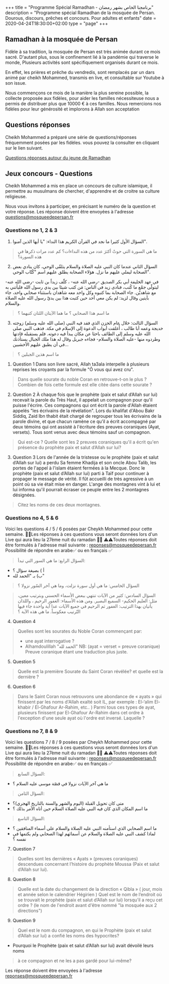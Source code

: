 +++
title = "Programme Spécial Ramadhan - برنامجنا الخاص بشهر رمضان"
description = "Programme spécial Ramadhan de la mosquée de Persan. Dourous, discours, prêches et concours. Pour adultes et enfants"
date = 2020-04-24T18:30:00+02:00
type = "page"
+++


## Ramadhan à la mosquée de Persan

Fidèle à sa tradition, la mosquée de Persan est très animée durant ce mois sacré.
D'autant plus, sous le confinement lié à la pandémie qui traverse le monde,
Plusieurs activités sont spécifiquement organisés durant ce mois.

En effet, les prières et prêche du vendredis, sont remplacés par un dars animé
par cheikh Mohammed, transmis en live, et consultable sur Youtube à son issue.

Nous commençons ce mois de la manière la plus sereine possible, la collecte
proposée aux fidèles, pour aider les familles nécessiteuse nous a permis de
distribuer plus que 10000 € à ces familles. Nous remercions nos fidèles pour
leur générosité et implorons à Allah son acceptation

## Questions réponses

Cheikh Mohammed a préparé une série de questions/réponses fréquemment posées par
les fidèles. vous pouvez la consulter en cliquant sur le lien suivant.

[Questions réponses autour du jeune de Ramadhan](/blog/011-special-ramadhan-questions-reponses/)

## Jeux concours - Questions

Cheikh Mohammed a mis en place un concours de culture islamique, il permettre au
musulmans de chercher, d'apprendre et de croitre sa culture religieuse.

Nous vous invitons à participer, en précisant le numéro de la question et votre
réponse. Les réponse doivent être envoyées à l'adresse
[questions@mosqueedepersan.fr](mailto:reponses@mosqueedepersan.fr)

### Questions no 1, 2 & 3

1. السؤال الأول
كثيرا ما نجد في القرآن الكريم هذا النداء: "يا أيها الذين آمنوا".

>ما هي السورة التي حوتْ أكثرَ عدد من هذه النداءات؟
>كم عدد مرات ذكرها في هذه السورة؟

2. السؤال الثاني
عندما كان النبي عليه الصلاة والسلام يتلقّى الوحي، كان ينادي بعض الصحابة ليملي عليهم ما نزل.
هؤلاء الصحابة يطلق عليهم اسم "كُتّاب الوحي".

في عهد الخليفة أبي بكر الصديق -رضي الله عنه- ، كلّف زيداً بن ثابت -رضي الله عنه- ليتولّى جمْع ما كُتب، فنادى زيد في الناس: مَن كتب شيئا بين يدي رسول الله فليأتني به مع شاهديْن.
جاء الصحابة بما كتبوه وكل واحد معه شاهدان باستثناء صحابي واحد، جاء بآيتين وقال لزيد: لم يكن معي أحد حين كتبت هذا بين يديْ رسول الله عليه الصلاة والسلام.

> ما اسم هذا الصحابي ؟
> ما هما الآيتان اللتان كتبهما ؟

3. السؤال الثالث:
خلال عام الحزن الذي فقد فيه النبي (صلى الله عليه وسلم) زوجته خديجة وعمه أبا طالب ، أُغلقت أبواب الدعوة إلى الإسلام في مكة.
فذهب النبي صلى الله عليه وسلم إلى الطائف باحثا عن مكان يبدأ فيه دعوته.
فلم يستقبله قادتها وطردوه منها -عليه الصلاة والسلام- فجاءه جبريل وقال له هذا ملك الجبال يستأذنك في أن يطبق عليهم الأخشبين...
> ما اسم هذين الجبلين ؟

1. Question 1
Dans son livre sacré, Allah ta3ala interpelle à plusieurs reprises les croyants par la formule "Ô vous qui avez cru".
> Dans quelle sourate du noble Coran en retrouve-t-on le plus ?
> Combien de fois cette formule est elle citée dans cette sourate ?

2. Question 2
À chaque fois que le prophète (paix et salut d’Allah sur lui) recevait la parole du Très Haut, il appelait un compagnon pour qu'il puisse l'écrire.
Ces compagnons qui ont écrit la parole d'Allah étaient appelés "les écrivains de la révélation".
Lors du khalifat d'Abou Bakr Siddiq, Zaid Ibn thabit était chargé de regrouper tous les écrivains de la parole divine, et que chacun ramène ce qu’il a écrit accompagné par deux témoins qui ont assisté à l'écriture des preuves coraniques (Ayat, versets).
Tous sont venus avec deux témoins sauf un compagnon.

> Qui est-ce ?
> Quelle sont les 2 preuves coraniques qu'il a écrit qu'en présence du prophète paix et salut d’Allah sur lui?

3. Question 3
Lors de l'année de la tristesse ou le prophète (paix et salut d’Allah sur lui) a perdu Sa femme Khadija et son oncle Abou Talib, les portes de l'appel à l'islam étaient fermées à la Mecque.
Donc le prophète (paix et salut d’Allah sur lui) parti à Taïf pour continuer à propager le message de vérité.
Il fût accueilli de très agressive à un point où sa vie était mise en danger.
L'ange des montagnes vint à lui et lui informa qu'il pourrait écraser ce peuple entre les 2 montagnes désignées.

> Citez les noms de ces deux montagnes.


### Questions no 4, 5 & 6

Voici les questions 4 / 5 / 6 posées par Cheykh Mohammed pour cette semaine.
🌟🌟Les réponses à ces questions vous seront données lors d'un Live qui aura lieu la 27ème nuit du ramadan 🌟🌟
⚠️⚠️Toutes réponses doit être formulés à l'adresse mail suivante :
reponses@mosqueedepersan.fr
Possibilité de répondre en arabe✅ ou en français ✅

>السؤال الرابع:
>ما هي السور التي تبدأ:
* أ ) بصيغة سؤال ؟
* ب) بـ "الحمد لله"

>السؤال الخامس:
ما هي أول سورة نزلت، وما هي آخر السّور نزولا  ؟

>السؤال السادس:
كثير من الآيات تنتهي ببعض الأسماء الحسنى وبترتيب معين، مثل: العليم الحكيم- السميع البصير.
ومن هذه الأسماء: الغفور الرحيم ، واللذان يأتيان بهذا الترتيب: الغفور ثم الرحيم في جميع الآيات عدا آية واحدة جاء فيها التّرتيب معكوساً.
ما هي هذه الآية ؟

4. Question 4

>Quelles sont les sourates du Noble Coran commençant par:
>* une ayat interrogative ?
>* Alhamdoulillah "الحمد لله"
NB: (ayat = verset = preuve coranique)
>Preuve coranique étant une traduction plus juste.

5. Question 5

>Quelle est la première Sourate du Saint Coran révélée? et quelle est la dernière ?

6. Question 6

>Dans le Saint Coran nous retrouvons une abondance de « ayats » qui finissent
>par les noms d'Allah exalté soit IL, par exemple : El-‘alim El-khabir /
>El-Ghafour Ar-Rahim, etc.. ) Parmi tous ces types de ayat, plusieurs finissent
>par El-Ghafour Ar-Rahim dans cet ordre  à l'exception d'une seule ayat où
>l'ordre est inversé. Laquelle ?

### Questions no 7, 8 & 9

Voici les questions 7 / 8 / 9 posées par Cheykh Mohammed pour cette semaine.
🌟🌟Les réponses à ces questions vous seront données lors d'un Live qui aura lieu la 27ème nuit du ramadan 🌟🌟
⚠️⚠️Toutes réponses doit être formulés à l'adresse mail suivante : [reponses@mosqueedepersan.fr](mailto:reponses@mosqueedepersan.fr)
Possibilité de répondre en arabe✅ ou en français ✅

>السؤال السابع:
- ما هي آخر الآيات نزولا في قصّة موسى عليه السلام ؟


>السؤال الثامن:
- متى كان تحويل القبلة (اليوم والشهر والسنة بالتاريخ الهجري)؟
- ما اسم المكان الذي كان فيه النبي عليه الصلاة السلام حين أتاه الأمر بذلك ؟


>السؤال التاسع:
- ما اسم الصحابي الذي استأمنه النبي عليه الصلاة والسلام على أسماء المنافقين ؟
- لماذا كشف النبي عليه الصلاة والسلام عن أسمائهم لهذا الصحابي ولم يكتمها في نفسه ؟

7. Question 7

>Quelles sont les dernières « Ayats » (preuves coraniques) descendues concernant
>l’histoire du prophète Moussa (Paix et salut d’Allah sur lui).

8. Question 8

>Quelle est la date du changement de la direction « Qibla » ( jour, mois et
>année selon le calendrier Hégirien  ) Quel est le nom de l’endroit où se
>trouvait le prophète (paix et salut d’Allah sur lui) lorsqu’il a reçu cet ordre
>? (le nom de l'endroit avant d'être nommé  "la mosquée aux 2 directions")

9. Question 9

>Quel est le nom du compagnon, en qui le Prophète (paix et salut d’Allah sur
>lui) a confié les noms des hypocrites?
- Pourquoi le Prophète (paix et salut d’Allah sur lui) avait dévoilé leurs noms
>à ce compagnon et ne les a pas gardé
>pour lui-même?


Les réponse doivent être envoyées à l'adresse
[reponses@mosqueedepersan.fr](mailto:reponses@mosqueedepersan.fr)
